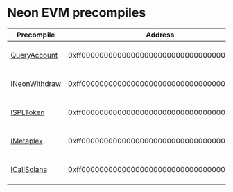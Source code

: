 # Neon EVM precompiles

| Precompile | Address | Purpose |
| ------- | --- | --- |
| [QueryAccount](QueryAccount.sol) | 0xff00000000000000000000000000000000000002 | Read data from Solana |
| [INeonWithdraw](INeonWithdraw.sol) | 0xff00000000000000000000000000000000000003 | Transfer NEONs to Solana |
| [ISPLToken](ISPLToken.sol) | 0xff00000000000000000000000000000000000004 | SPLToken Program interface |
| [IMetaplex](IMetaplex.sol) | 0xff00000000000000000000000000000000000005 | Metaplex Program interface |
| [ICallSolana](ICallSolana.sol) | 0xff00000000000000000000000000000000000006 | Write data to Solana |
